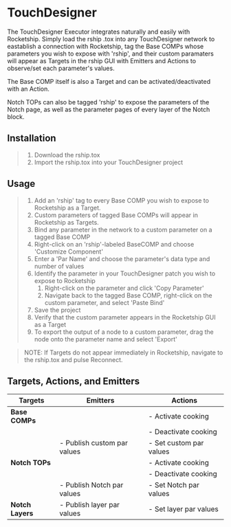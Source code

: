 # TouchDesigner

The TouchDesigner Executor integrates naturally and easily with Rocketship. Simply load the rship .tox into any TouchDesigner network to eastablish a connection with Rocketship, tag the Base COMPs whose parameters you wish to expose with 'rship', and their custom paramaters will appear as Targets in the rship GUI with Emitters and Actions to observe/set each parameter's values. 

The Base COMP itself is also a Target and can be activated/deactivated with an Action.

Notch TOPs can also be tagged 'rship' to expose the parameters of the Notch page, as well as the parameter pages of every layer of the Notch block.

## Installation

> 1. Download the rship.tox
> 2. Import the rship.tox into your TouchDesigner project

## Usage

> 1. Add an 'rship' tag to every Base COMP you wish to expose to Rocketship as a Target.
> 2. Custom parameters of tagged Base COMPs will appear in Rocketship as Targets.
> 3. Bind any parameter in the network to a custom parameter on a tagged Base COMP 
>	1. Right-click on an 'rship'-labeled BaseCOMP and choose 'Customize Component'
>	2. Enter a 'Par Name' and choose the parameter's data type and number of values
>	3. Identify the parameter in your TouchDesigner patch you wish to expose to Rocketship
>		1. Right-click on the parameter and click 'Copy Parameter'
>		2. Navigate back to the tagged Base COMP, right-click on the custom parameter, and select 'Paste Bind'
> 4. Save the project
> 5. Verify that the custom parameter appears in the Rocketship GUI as a Target
> 6. To export the output of a node to a custom parameter, drag the node onto the parameter name and select 'Export'

> NOTE: If Targets do not appear immediately in Rocketship, navigate to the rship.tox and pulse Reconnect.

## Targets, Actions, and Emitters

| Targets            | Emitters                         | Actions                |
|--------------------|----------------------------------|------------------------|
| **Base COMPs**     |                                  | - Activate cooking     |
|                    |                                  | - Deactivate cooking   |
|                    | - Publish custom par values      | - Set custom par values|
| **Notch TOPs**     |                                  | - Activate cooking     |
|                    |                                  | - Deactivate cooking   |
|					 | - Publish Notch par values       | - Set Notch par values |
| **Notch Layers**   | - Publish layer par values       | - Set layer par values |